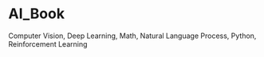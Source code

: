 # AI_Book
Computer Vision, Deep Learning, Math, Natural Language Process, Python, Reinforcement Learning
